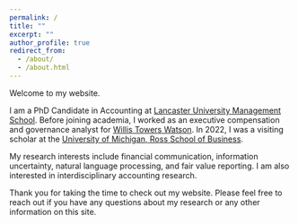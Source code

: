 ```yaml
---
permalink: /
title: ""
excerpt: ""
author_profile: true
redirect_from: 
  - /about/
  - /about.html
---
```


Welcome to my website. 

I am a PhD Candidate in Accounting at [Lancaster University Management School](https://www.research.lancs.ac.uk/portal/en/people/dimitrios-kanelis(e1651f58-d73a-4104-b5b9-6a3cd51817ff).html). Before joining academia, I worked as an executive compensation and governance analyst for [Willis Towers Watson](https://www.wtwco.com/en-GB/Solutions/executive-compensation). In 2022, I was a visiting scholar at the [University of Michigan, Ross School of Business](https://michiganross.umich.edu/faculty-research/areas-of-study/accounting).

My research interests include financial communication, information uncertainty, natural language processing, and fair value reporting. I am also interested in interdisciplinary accounting research.

Thank you for taking the time to check out my website. Please feel free to reach out if you have any questions about my research or any other information on this site.
